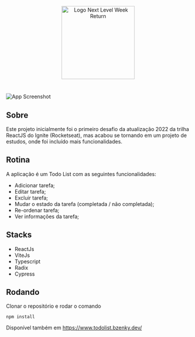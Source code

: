 <div align=center>
  <img src="https://i.imgur.com/cVAsZfL.png" alt="Logo Next Level Week Return" width="200px">
</div>

#

![App Screenshot](https://i.imgur.com/SqudCk2.png)

## Sobre
Este projeto inicialmente foi o primeiro desafio da atualização 2022 da trilha ReactJS do Ignite (Rocketseat), mas acabou se tornando em um projeto de estudos, onde foi incluído mais funcionalidades.

## Rotina

A aplicação é um Todo List com as seguintes funcionalidades:
- Adicionar tarefa;
- Editar tarefa;
- Excluir tarefa;
- Mudar o estado da tarefa (completada / não completada);
- Re-ordenar tarefa;
- Ver informações da tarefa;

## Stacks
- ReactJs
- ViteJs
- Typescript
- Radix
- Cypress

## Rodando

Clonar o repositório e rodar o comando
```
npm install
```

Disponível também em https://www.todolist.bzenky.dev/
